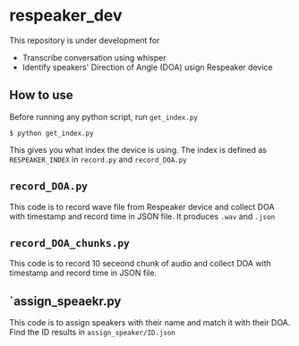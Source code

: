 # respeaker_dev

This repository is under development for
 - Transcribe conversation using whisper
 - Identify speakers' Direction of Angle (DOA) usign Respeaker device

## How to use

Before running any python script, run `get_index.py`
```
$ python get_index.py 
``` 

This gives you what index the device is using.
The index is defined as `RESPEAKER_INDEX` in `record.py` and `record_DOA.py`

## `record_DOA.py`
This code is to record wave file from Respeaker device and collect DOA with timestamp and record time in JSON file. It produces `.wav` and `.json`


## `record_DOA_chunks.py`
This code is to record 10 seceond chunk of audio and collect DOA with timestamp and record time in JSON file.


## `assign_speaekr.py
This code is to assign speakers with their name and match it with their DOA. Find the ID results in `assign_speaker/ID.json` 
